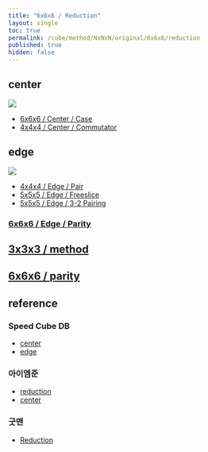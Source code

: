 ```yaml
---
title: "6x6x6 / Reduction"
layout: single
toc: true
permalink: /cube/method/NxNxN/original/6x6x6/reduction
published: true
hidden: false
---
```


<head>
  <base target="_blank">
  <style>
    img {
      max-width:450px;
    }
  </style>
</head>



## center

<a href="https://alpha.twizzle.net/edit/?puzzle=6x6x6&setup-anchor=end&setup-alg=R+U+L+D+B+F+R+U+L+B+F+D+L+U+B+R+U+D+R+U+F+L+F+R+U+F+L+R&stickering=centers-only">
  <img src="https://user-images.githubusercontent.com/92285528/216602505-b855ad57-6bd6-42ad-b03e-f67db16adc7c.png">
</a>

- [6x6x6 / Center / Case](/cube/method/NxNxN/original/6x6x6/center/case)
- [4x4x4 / Center / Commutator](/cube/method/NxNxN/original/4x4x4/center/commutator)



## edge

<a href="https://alpha.twizzle.net/edit/?puzzle=6x6x6&setup-anchor=end&setup-alg=R+U+L+D+B+F+R+U+L+B+F+D+L+U+B+R+U+D+R+U+F+L+F+R+U+F+L+R">
  <img src="https://user-images.githubusercontent.com/92285528/216602796-b3be71f2-d7b4-4104-ba82-6f3e46144610.png">
</a>

- [4x4x4 / Edge / Pair](/cube/method/NxNxN/original/4x4x4/edge/pair)
- [5x5x5 / Edge / Freeslice](/cube/method/NxNxN/original/5x5x5/edge/freeslice)
- [5x5x5 / Edge / 3-2 Pairing](/cube/method/NxNxN/original/5x5x5/edge/3-2_pairing)

### [6x6x6 / Edge / Parity](/cube/method/NxNxN/original/6x6x6/edge/parity)



## [3x3x3 / method](/cube/method/NxNxN/original/3x3x3#method)



## [6x6x6 / parity](/cube/method/NxNxN/original/6x6x6/parity)



## reference

### Speed Cube DB

- [center](https://speedcubedb.com/a/6x6/6x6L2C)
- [edge](https://speedcubedb.com/a/6x6/6x6L2E)

### 아이엠준

- [reduction](https://youtu.be/ZUyDa2_dVFU)
- [center](https://youtu.be/4ViuGBx14zg)

### 굿맨

- [Reduction](https://youtu.be/eB5NVikMNyg)
